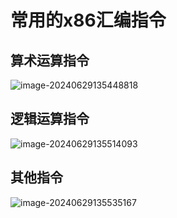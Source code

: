 # 常用的x86汇编指令

## 算术运算指令

![image-20240629135448818](../TyporaImage/计算机组成原理图片/image-20240629135448818.png)

## 逻辑运算指令

![image-20240629135514093](../TyporaImage/计算机组成原理图片/image-20240629135514093.png)

## 其他指令

![image-20240629135535167](../TyporaImage/计算机组成原理图片/image-20240629135535167.png)